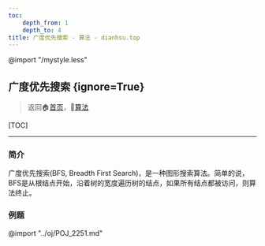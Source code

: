 ```yaml
---
toc:
    depth_from: 1
    depth_to: 4
title: 广度优先搜索 - 算法 - dianhsu.top
---
```

@import "/mystyle.less"

## 广度优先搜索 {ignore=True}
> 返回:house:[首页](../../index.html)，:rocket:[算法](../index.html)

[TOC]

---

### 简介

广度优先搜索(BFS, Breadth First Search)，是一种图形搜索算法。简单的说，BFS是从根结点开始，沿着树的宽度遍历树的结点，如果所有结点都被访问，则算法终止。

### 例题

@import "../oj/POJ_2251.md"